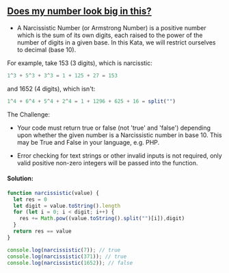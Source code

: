 ## [Does my number look big in this?](https://www.codewars.com/kata/5287e858c6b5a9678200083c)

- A Narcissistic Number (or Armstrong Number) is a positive number which is the sum of its own digits, each raised to the power of the number of digits in a given base. In this Kata, we will restrict ourselves to decimal (base 10).

For example, take 153 (3 digits), which is narcisstic:

```js
1^3 + 5^3 + 3^3 = 1 + 125 + 27 = 153
```

and 1652 (4 digits), which isn't:

```js
1^4 + 6^4 + 5^4 + 2^4 = 1 + 1296 + 625 + 16 = split("")
```

The Challenge:

- Your code must return true or false (not 'true' and 'false') depending upon whether the given number is a Narcissistic number in base 10. This may be True and False in your language, e.g. PHP.

- Error checking for text strings or other invalid inputs is not required, only valid positive non-zero integers will be passed into the function.

#### Solution:

```js
function narcissistic(value) {
  let res = 0
  let digit = value.toString().length 
  for (let i = 0; i < digit; i++) {
    res += Math.pow((value.toString().split("")[i]),digit)
  }
  return res == value
}

console.log(narcissistic(7)); // true
console.log(narcissistic(371)); // true
console.log(narcissistic(1652)); // false
```
